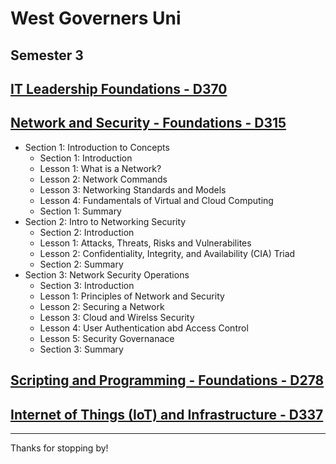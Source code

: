 # West Governers Uni

## Semester 3

## [IT Leadership Foundations - D370](./Internet-of-Things-IoT-and-Infrastructure-D337/Internet-of-Things-IoT-and-Infrastructure-D337.md)


## [Network and Security - Foundations - D315](./Network-and-Security-D315/Network-and-Security-D315.md)

* Section 1: Introduction to Concepts
    + Section 1: Introduction
    + Lesson 1: What is a Network?
    + Lesson 2: Network Commands
    + Lesson 3: Networking Standards and Models
    + Lesson 4: Fundamentals of Virtual and Cloud Computing
    + Section 1: Summary
* Section 2: Intro to Networking Security
    + Section 2: Introduction 
    + Lesson 1: Attacks, Threats, Risks and Vulnerabilites
    + Lesson 2: Confidentiality,  Integrity, and Availability (CIA) Triad
    + Section 2: Summary
* Section 3: Network Security Operations
    + Section 3: Introduction
    + Lesson 1: Principles of Network and Security
    + Lesson 2: Securing a Network 
    + Lesson 3: Cloud and Wirelss Security
    + Lesson 4: User Authentication abd Access Control
    + Lesson 5: Security Governanace
    + Section 3: Summary

## [Scripting and Programming - Foundations - D278](./Scripting-and-Programming-D278/Scripting-and-Programming-D278.md)


## [Internet of Things (IoT) and Infrastructure - D337](./Internet-of-Things-IoT-and-Infrastructure-D337/Internet-of-Things-IoT-and-Infrastructure-D337.md)


---

Thanks for stopping by!
